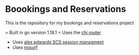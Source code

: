 # Boookings and Reservations

This is the repository for my bookings and reservations project

= Built in go version 1.18.1
= Uses the [chi router](github.com/go-chi/chi/v5)
- Uses [alex edwards SCS session managment](github.com/alexedwards/scs/v2)
- Uses [nosurf](github.com/justinas/nosurf)